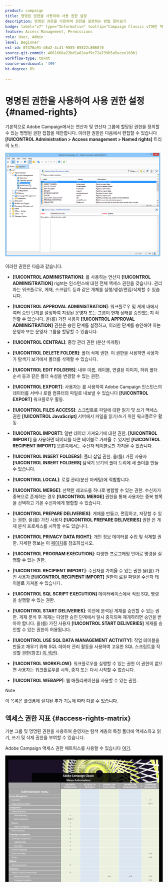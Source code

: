 ```yaml
---
product: campaign
title: 명명된 권한을 사용하여 사용 권한 설정
description: 명명된 권한을 사용하여 권한을 설정하는 방법 알아보기
badge: label="v7" type="Informative" tooltip="Campaign Classic v7에만 적용"
feature: Access Management, Permissions
role: User, Admin
level: Beginner
exl-id: 07470a91-d8d2-4c41-9555-05522c8068f0
source-git-commit: 4661688a22bd1a82eaf9c72a739b5a5ecee168b1
workflow-type: tm+mt
source-wordcount: '499'
ht-degree: 6%

---
```


# 명명된 권한을 사용하여 사용 권한 설정{#named-rights}



기본적으로 Adobe Campaign에서는 연산자 및 연산자 그룹에 할당된 권한을 정의할 수 있는 명명된 권한 집합을 제안합니다. 이러한 권한은 다음에서 편집할 수 있습니다 **[!UICONTROL Administration > Access management > Named rights]** 트리의 노드.

![](assets/s_ncs_admin_named_rights.png)

이러한 권한은 다음과 같습니다.

* **[!UICONTROL ADMINISTRATION]**: 를 사용하는 연산자 **[!UICONTROL ADMINISTRATION]** right는 인스턴스에 대한 전체 액세스 권한을 갖습니다. 관리자는 워크플로우, 게재, 스크립트 등과 같은 개체를 실행/생성/편집/삭제할 수 있습니다.

* **[!UICONTROL APPROVAL ADMINISTRATION]**: 워크플로우 및 게재 내에서 여러 승인 단계를 설정하여 지정된 운영자 또는 그룹이 현재 상태를 승인했는지 확인할 수 있습니다. 을(를) 가진 사용자 **[!UICONTROL APPROVAL ADMINISTRATION]** 권한은 승인 단계를 설정하고, 이러한 단계를 승인해야 하는 운영자 또는 운영자 그룹을 할당할 수 있습니다.

* **[!UICONTROL CENTRAL]**: 중앙 관리 권한 (분산 마케팅)

* **[!UICONTROL DELETE FOLDER]**: 폴더 삭제 권한. 이 권한을 사용하면 사용자가 탐색기 보기에서 폴더를 삭제할 수 있습니다.

* **[!UICONTROL EDIT FOLDERS]**: 내부 이름, 레이블, 연결된 이미지, 하위 폴더 순서 등과 같은 폴더 속성을 변경할 수 있는 권한.

* **[!UICONTROL EXPORT]**: 사용자는 를 사용하여 Adobe Campaign 인스턴스의 데이터를 서버나 로컬 컴퓨터의 파일로 내보낼 수 있습니다 **[!UICONTROL EXPORT]** 워크플로우 활동.

* **[!UICONTROL FILES ACCESS]**: 스크립트로 파일에 대한 읽기 및 쓰기 액세스 권한 **[!UICONTROL JavaScript]** 서버에서 파일을 읽기/쓰기 위한 워크플로우 활동.

* **[!UICONTROL IMPORT]**: 일반 데이터 가져오기에 대한 권한. **[!UICONTROL IMPORT]** 을 사용하면 데이터를 다른 테이블로 가져올 수 있지만 **[!UICONTROL RECIPIENT IMPORT]** 오른쪽에서는 수신자 테이블로만 가져올 수 있습니다.

* **[!UICONTROL INSERT FOLDERS]**: 폴더 삽입 권한. 을(를) 가진 사용자 **[!UICONTROL INSERT FOLDERS]** 탐색기 보기의 폴더 트리에 새 폴더를 만들 수 있습니다.

* **[!UICONTROL LOCAL]**: 로컬 관리(분산 마케팅)에 적합합니다.

* **[!UICONTROL MERGE]**: 선택한 레코드를 하나로 병합할 수 있는 권한. 수신자가 중복으로 존재하는 경우 **[!UICONTROL MERGE]** 권한을 통해 사용자는 중복 항목을 선택하고 기본 수신자에게 병합할 수 있습니다.

* **[!UICONTROL PREPARE DELIVERIES]**: 게재를 만들고, 편집하고, 저장할 수 있는 권한. 을(를) 가진 사용자 **[!UICONTROL PREPARE DELIVERIES]** 권한 은 게재 분석 프로세스를 시작할 수도 있습니다.

* **[!UICONTROL PRIVACY DATA RIGHT]**: 개인 정보 데이터를 수집 및 삭제할 권한. 자세한 정보는 이 [페이지](https://helpx.adobe.com/kr/campaign/kb/acc-privacy.html)를 참조하십시오.

* **[!UICONTROL PROGRAM EXECUTION]**: 다양한 프로그래밍 언어로 명령을 실행할 수 있는 권한.

* **[!UICONTROL RECIPIENT IMPORT]**: 수신자를 가져올 수 있는 권한 을(를) 가진 사용자 **[!UICONTROL RECIPIENT IMPORT]** 권한이 로컬 파일을 수신자 테이블로 가져올 수 있습니다.

* **[!UICONTROL SQL SCRIPT EXECUTION]** 데이터베이스에서 직접 SQL 명령을 실행할 수 있는 권한.

* **[!UICONTROL START DELIVERIES]**: 이전에 분석된 게재를 승인할 수 있는 권한. 게재 분석 후 게재는 다양한 승인 단계에서 일시 중지되며 재개하려면 승인을 받아야 합니다. 을(를) 가진 사용자 **[!UICONTROL START DELIVERIES]** 게재를 승인할 수 있는 권한이 허용됩니다.

* **[!UICONTROL USE SQL DATA MANAGEMENT ACTIVITY]**: 작업 테이블을 만들고 채우기 위해 SQL 데이터 관리 활동을 사용하여 고유한 SQL 스크립트를 작성할 권한(참조) [이 섹션](../../workflow/using/sql-data-management.md)).

* **[!UICONTROL WORKFLOW]**: 워크플로우를 실행할 수 있는 권한 이 권한이 없으면 사용자는 워크플로우를 시작, 중지 또는 다시 시작할 수 없습니다.

* **[!UICONTROL WEBAPP]**: 웹 애플리케이션을 사용할 수 있는 권한.

>[!NOTE]
>
>이 목록은 플랫폼에 설치된 추가 기능에 따라 다를 수 있습니다.

## 액세스 권한 지표 {#access-rights-matrix}

기본 그룹 및 명명된 권한을 사용하여 운영자는 탐색 계층의 특정 폴더에 액세스하고 읽기, 쓰기 및 삭제 권한을 부여할 수 있습니다.

Adobe Campaign 액세스 권한 매트릭스를 사용할 수 있습니다 [여기](/help/platform/using/assets/access-rights-matrix.pdf).

[![이미지](assets/do-not-localize/user_management.png)](https://experienceleague.adobe.com/docs/campaign-classic/assets/access-rights-matrix.pdf)

